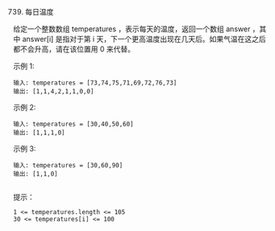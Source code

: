 739. 每日温度

给定一个整数数组 temperatures ，表示每天的温度，返回一个数组 answer ，其中 answer[i] 是指对于第 i 天，下一个更高温度出现在几天后。如果气温在这之后都不会升高，请在该位置用 0 来代替。

示例 1:
```
输入: temperatures = [73,74,75,71,69,72,76,73]
输出: [1,1,4,2,1,1,0,0]
```
示例 2:

```
输入: temperatures = [30,40,50,60]
输出: [1,1,1,0]
```
示例 3:

```
输入: temperatures = [30,60,90]
输出: [1,1,0]
 
```

提示：

```
1 <= temperatures.length <= 105
30 <= temperatures[i] <= 100

```